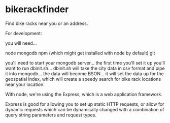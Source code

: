 bikerackfinder
==============

Find bike racks near you or an address.

For development:

you will need...

node
mongodb
npm (which might get installed with node by default)
git

you'll need to start your mongodb server...
the first time you'll set it up you'll want to run dbinit.sh...
dbinit.sh will take the city data in csv format and pipe it into mongodb...
the data will become BSON...
it will set the data up for the geospatial index, which will create a speedy search for bike rack locations near your location.

With node, we're using the Express, which is a web application framework.

Express is good for allowing you to set up static HTTP requests, or allow for dynamic requests which can be dynamically changed with a combination of query string parameters and request types.

